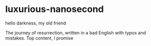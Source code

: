 # luxurious-nanosecond
hello darkness, my old friend

The journey of resurrection, written in a bad English with typos and mistakes. Top content, I promise
